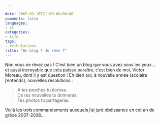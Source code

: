 ```yaml
---

date: 2007-09-16T21:00:00+00:00
comments: false
languages: 
- fr
categories: 
- life
tags:
- tribulations
title: "Un blog ? Je rêve ?"
---
```


Non vous ne rêvez pas ! C’est bien un blog que vous avez sous les yeux... et aussi incroyable que cela puisse paraître, c’est bien de moi, Victor Moreau, dont il y est question ! Eh bien oui, à nouvelle année (scolaire j’entends), nouvelles résolutions :

> A tes proches tu écriras.  
> De tes nouvelles tu donneras.  
> Tes photos tu partageras.  

Voilà les trois commandements auxquels j’ai juré obéissance en cet an de grâce 2007-2008...
